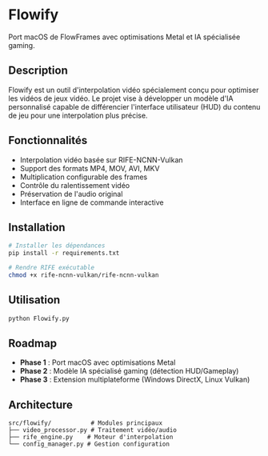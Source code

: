 # Flowify

Port macOS de FlowFrames avec optimisations Metal et IA spécialisée gaming.

## Description

Flowify est un outil d'interpolation vidéo spécialement conçu pour optimiser les vidéos de jeux vidéo. Le projet vise à développer un modèle d'IA personnalisé capable de différencier l'interface utilisateur (HUD) du contenu de jeu pour une interpolation plus précise.

## Fonctionnalités

- Interpolation vidéo basée sur RIFE-NCNN-Vulkan
- Support des formats MP4, MOV, AVI, MKV
- Multiplication configurable des frames
- Contrôle du ralentissement vidéo
- Préservation de l'audio original
- Interface en ligne de commande interactive

## Installation

```bash
# Installer les dépendances
pip install -r requirements.txt

# Rendre RIFE exécutable
chmod +x rife-ncnn-vulkan/rife-ncnn-vulkan
```

## Utilisation

```bash
python Flowify.py
```

## Roadmap

- **Phase 1** : Port macOS avec optimisations Metal
- **Phase 2** : Modèle IA spécialisé gaming (détection HUD/Gameplay)  
- **Phase 3** : Extension multiplateforme (Windows DirectX, Linux Vulkan)

## Architecture

```
src/flowify/           # Modules principaux
├── video_processor.py # Traitement vidéo/audio
├── rife_engine.py    # Moteur d'interpolation
└── config_manager.py # Gestion configuration
```
